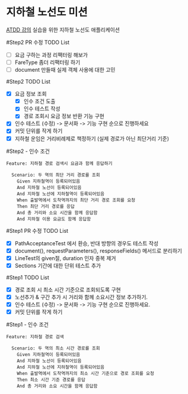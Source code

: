 # 지하철 노선도 미션
[ATDD 강의](https://edu.nextstep.camp/c/R89PYi5H) 실습을 위한 지하철 노선도 애플리케이션

#Step2 PR 수정 TODO List
- [ ] 요금 구하는 과정 리팩터링 해보가
- [ ] FareType 좀더 리팩터링 하기
- [ ] document 만들때 실제 객체 사용에 대한 고민

#Step2 TODO List
- [x] 요금 정보 조회
    - [x] 인수 조건 도출
    - [x] 인수 테스트 작성
    - [x] 경로 조회시 요금 정보 반환 기능 구현
- [x] 인수 테스트 (수정) -> 문서화 -> 기능 구현 순으로 진행하세요
- [x] 커밋 단위를 작게 하기
- [x] 지하철 운임은 거리비례제로 책정하기 (실제 경로가 아닌 최단거리 기준)

#Step2 - 인수 조건
```
Feature: 지하철 경로 검색시 요금과 함께 응답하기 

  Scenario: 두 역의 최단 거리 경로를 조회
    Given 지하철역이 등록되어있음
    And 지하철 노선이 등록되어있음
    And 지하철 노선에 지하철역이 등록되어있음
    When 출발역에서 도착역까지의 최단 거리 경로 조회를 요청
    Then 최단 거리 경로를 응답
    And 총 거리와 소요 시간을 함께 응답함
    And 지하철 이용 요금도 함께 응답함
```

#Step1 PR 수정 TODO List
- [x] PathAcceptanceTest 에서 환승, 반대 방향의 경우도 테스트 작성
- [x] document(), requestParameters(), responseFields() 메서드로 분리하기
- [x] LineTest의 given절, duration 인자 중복 제거
- [x] Sections 기간에 대한 단위 테스트 추가

#Step1 TODO List
- [x] 경로 조회 시 최소 시간 기준으로 조회되도록 구현
- [x] 노선추가 & 구간 추가 시 거리와 함께 소요시간 정보 추가하기.
- [x] 인수 테스트 (수정) -> 문서화 -> 기능 구현 순으로 진행하세요.
- [x] 커밋 단위를 작게 하기

#Step1 - 인수 조건
```
Feature: 지하철 경로 검색

  Scenario: 두 역의 최소 시간 경로를 조회
    Given 지하철역이 등록되어있음
    And 지하철 노선이 등록되어있음
    And 지하철 노선에 지하철역이 등록되어있음
    When 출발역에서 도착역까지의 최소 시간 기준으로 경로 조회를 요청
    Then 최소 시간 기준 경로를 응답
    And 총 거리와 소요 시간을 함께 응답함
```
